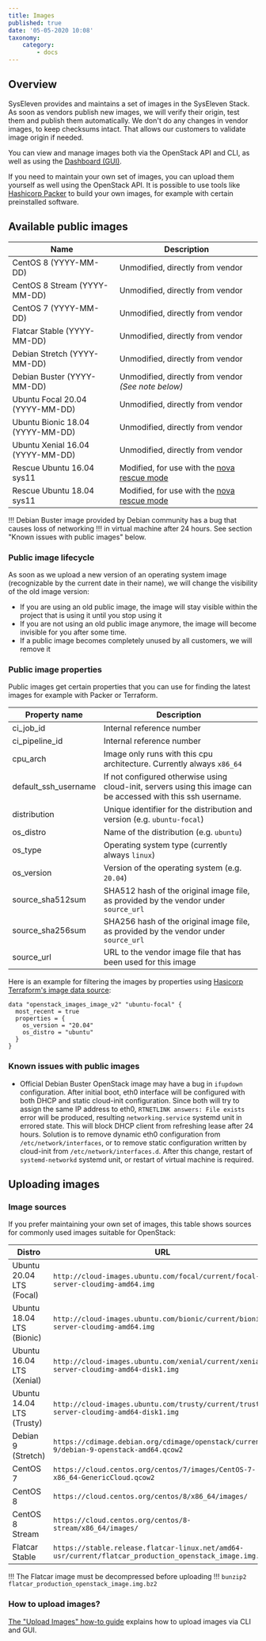 ```yaml
---
title: Images
published: true
date: '05-05-2020 10:08'
taxonomy:
    category:
        - docs
---
```


## Overview

SysEleven provides and maintains a set of images in the SysEleven Stack. As soon as vendors publish new images, we will verify their origin, test them and publish them automatically. We don't do any changes in vendor images, to keep checksums intact. That allows our customers to validate image origin if needed.

You can view and manage images both via the OpenStack API and CLI, as well as using the [Dashboard (GUI)](https://dashboard.cloud.syseleven.net).

If you need to maintain your own set of images, you can upload them yourself as well using the OpenStack API. It is possible to use tools like [Hashicorp Packer](https://www.packer.io/) to build your own images, for example with certain preinstalled software.

## Available public images

Name                             | Description                                         |
---------------------------------|-----------------------------------------------------|
CentOS 8 (YYYY-MM-DD)            | Unmodified, directly from vendor                    |
CentOS 8 Stream (YYYY-MM-DD)     | Unmodified, directly from vendor                    |
CentOS 7 (YYYY-MM-DD)            | Unmodified, directly from vendor                    |
Flatcar Stable (YYYY-MM-DD)      | Unmodified, directly from vendor                    |
Debian Stretch (YYYY-MM-DD)      | Unmodified, directly from vendor                    |
Debian Buster (YYYY-MM-DD)       | Unmodified, directly from vendor *(See note below)* |
Ubuntu Focal 20.04 (YYYY-MM-DD)  | Unmodified, directly from vendor                    |
Ubuntu Bionic 18.04 (YYYY-MM-DD) | Unmodified, directly from vendor                    |
Ubuntu Xenial 16.04 (YYYY-MM-DD) | Unmodified, directly from vendor                    |
Rescue Ubuntu 16.04 sys11        | Modified, for use with the [nova rescue mode](../../03.Howtos/05.nova-rescue-mode/docs.en.md) |
Rescue Ubuntu 18.04 sys11        | Modified, for use with the [nova rescue mode](../../03.Howtos/05.nova-rescue-mode/docs.en.md) |

!!! Debian Buster image provided by Debian community has a bug that causes loss of networking
!!! in virtual machine after 24 hours. See section "Known issues with public images" below.

### Public image lifecycle

As soon as we upload a new version of an operating system image (recognizable by the current date in their name), we will change the visibility of the old image version:

- If you are using an old public image, the image will stay visible within the project that is using it until you stop using it
- If you are not using an old public image anymore, the image will become invisible for you after some time.
- If a public image becomes completely unused by all customers, we will remove it

### Public image properties

Public images get certain properties that you can use for finding the latest images for example with Packer or Terraform.

Property name                    | Description                               |
---------------------------------|-------------------------------------------|
ci_job_id                        | Internal reference number                 |
ci_pipeline_id                   | Internal reference number                 |
cpu_arch                         | Image only runs with this cpu architecture. Currently always `x86_64` |
default_ssh_username             | If not configured otherwise using cloud-init, servers using this image can be accessed with this ssh username. |
distribution                     | Unique identifier for the distribution and version (e.g. `ubuntu-focal`) |
os_distro                        | Name of the distribution (e.g. `ubuntu`)  |
os_type                          | Operating system type (currently always `linux`) |
os_version                       | Version of the operating system (e.g. `20.04`) |
source_sha512sum                 | SHA512 hash of the original image file, as provided by the vendor under `source_url` |
source_sha256sum                 | SHA256 hash of the original image file, as provided by the vendor under `source_url` |
source_url                       | URL to the vendor image file that has been used for this image |

Here is an example for filtering the images by properties using [Hasicorp Terraform's image data source](https://www.terraform.io/docs/providers/openstack/d/images_image_v2.html):

```hcl
data "openstack_images_image_v2" "ubuntu-focal" {
  most_recent = true
  properties = {
    os_version = "20.04"
    os_distro = "ubuntu"
  }
}
```

### Known issues with public images

- Official Debian Buster OpenStack image may have a bug in `ifupdown` configuration. After initial boot, eth0 interface
  will be configured with both DHCP and static cloud-init configuration. Since both will try to assign the same IP
  address to eth0, `RTNETLINK answers: File exists` error will be produced, resulting `networking.service` systemd unit
  in errored state. This will block DHCP client from refreshing lease after 24 hours. Solution is to remove dynamic eth0
  configuration from `/etc/network/interfaces`, or to remove static configuration written by cloud-init from
  `/etc/network/interfaces.d`. After this change, restart of `systemd-networkd` systemd unit, or restart of virtual
  machine is required.

## Uploading images

### Image sources

If you prefer maintaining your own set of images, this table shows sources for commonly used images suitable for OpenStack:

Distro                    | URL |
--------------------------|-----|
Ubuntu 20.04 LTS (Focal)  | `http://cloud-images.ubuntu.com/focal/current/focal-server-cloudimg-amd64.img` |
Ubuntu 18.04 LTS (Bionic) | `http://cloud-images.ubuntu.com/bionic/current/bionic-server-cloudimg-amd64.img` |
Ubuntu 16.04 LTS (Xenial) | `http://cloud-images.ubuntu.com/xenial/current/xenial-server-cloudimg-amd64-disk1.img` |
Ubuntu 14.04 LTS (Trusty) | `http://cloud-images.ubuntu.com/trusty/current/trusty-server-cloudimg-amd64-disk1.img` |
Debian 9 (Stretch)        | `https://cdimage.debian.org/cdimage/openstack/current-9/debian-9-openstack-amd64.qcow2` |
CentOS 7                  | `https://cloud.centos.org/centos/7/images/CentOS-7-x86_64-GenericCloud.qcow2` |
CentOS 8                  | `https://cloud.centos.org/centos/8/x86_64/images/` |
CentOS 8 Stream           | `https://cloud.centos.org/centos/8-stream/x86_64/images/` |
Flatcar Stable            | `https://stable.release.flatcar-linux.net/amd64-usr/current/flatcar_production_openstack_image.img.bz2` |

!!! The Flatcar image must be decompressed before uploading
!!! `bunzip2 flatcar_production_openstack_image.img.bz2`

### How to upload images?

[The "Upload Images" how-to guide](../../03.Howtos/07.upload-images/docs.en.md) explains how to upload images via CLI and GUI.
